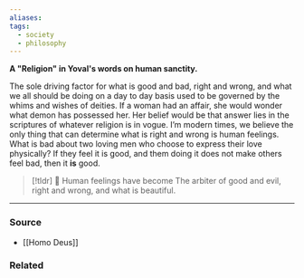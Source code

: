 ```yaml
---
aliases: 
tags:
  - society
  - philosophy
---
```

**A "Religion" in Yoval's words on human sanctity.**

The sole driving factor for what is good and bad, right and wrong, and what we all should be doing on a day to day basis used to be governed by the whims and wishes of deities. If a woman had an affair, she would wonder what demon has possessed her. Her belief would be that answer lies in the scriptures of whatever religion is in vogue. I’m modern times, we believe the only thing that can determine what is right and wrong is human feelings. What is bad about two loving men who choose to express their love physically? If they feel it is good, and them doing it does not make others feel bad, then it **is** good. 

> [!tldr] 🔑 Human feelings have become The arbiter of good and evil, right and wrong, and what is beautiful.

---

### Source
- [[Homo Deus]]

### Related